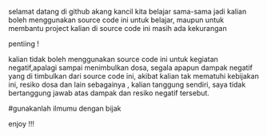 selamat datang di github akang kancil
kita belajar sama-sama
jadi kalian boleh menggunakan source code ini untuk belajar, maupun untuk membantu project kalian
di source code ini masih ada kekurangan

pentiing !

kalian tidak boleh menggunakan source code ini untuk kegiatan negatif,apalagi sampai menimbulkan dosa,
segala apapun dampak negatif yang di timbulkan dari source code ini, akibat kalian tak mematuhi kebijakan ini,
resiko dosa dan lain sebagainya , kalian tanggung sendiri, saya tidak bertanggung jawab atas dampak dan resiko
negatif tersebut.

#gunakanlah ilmumu dengan bijak

enjoy !!!
